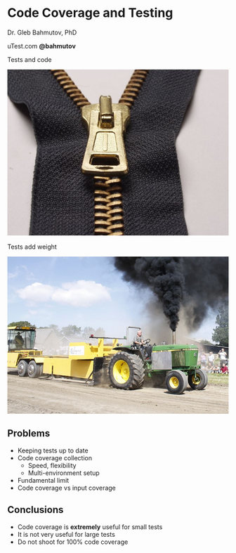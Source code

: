 # Code Coverage and Testing

Dr. Gleb Bahmutov, PhD

uTest.com **@bahmutov**




Tests and code

![Code and tests](images/zipper.jpg)




Tests add weight

![Tractor pull](images/tractor-pull.jpg)


## Problems

* Keeping tests up to date
* Code coverage collection
  * Speed, flexibility
  * Multi-environment setup
* Fundamental limit
* Code coverage vs input coverage

## Conclusions

* Code coverage is **extremely** useful for small tests
* It is not very useful for large tests
* Do not shoot for 100% code coverage




[slides-now-footer]: "uTest.com"
[slides-now-theme]: "bw"
[slides-now-timer]: "3"
